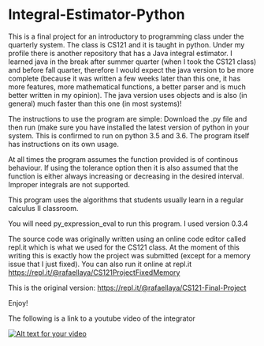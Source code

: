 # Integral-Estimator-Python

This is a final project for an introductory to programming class under the quarterly system. The class is CS121 and it is taught in python. Under my profile there is another repository that has a Java integral estimator. I learned java in the break after summer quarter (when I took the CS121 class) and before fall quarter, therefore I would expect the java version to be more complete (because it was written a few weeks later than this one, it has more features, more mathematical functions, a better parser and is much better written in my opinion). The java version uses objects and is also (in general) much faster than this one (in most systems)!

The instructions to use the program are simple: Download the .py file and then run (make sure you have installed the latest version of python in your system. This is confirmed to run on python 3.5 and 3.6. The program itself has instructions on its own usage.

At all times the program assumes the function provided is of continous behaviour. If using the tolerance option then it is also assumed that the function is either always increasing or decreasing in the desired interval. Improper integrals are not supported.

This program uses the algorithms that students usually learn in a regular calculus II classroom.

You will need py_expression_eval to run this program. I used version 0.3.4

The source code was originally written using an online code editor called repl.it which is what we used for the CS121 class. At the moment of this writing this is exactly how the project was submitted (except for a memory issue that I just fixed). You can also run it online at repl.it
https://repl.it/@rafaellaya/CS121ProjectFixedMemory

This is the original version: https://repl.it/@rafaellaya/CS121-Final-Project

Enjoy!

The following is a link to a youtube video of the integrator

[![Alt text for your video](https://i.ytimg.com/vi/fyCEGyS0wiY/hqdefault.jpg)](https://youtu.be/fyCEGyS0wiY)

